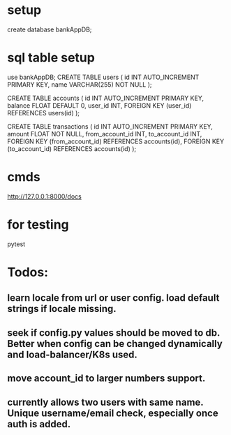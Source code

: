 # setup
create database bankAppDB;

# sql table setup
use bankAppDB;
CREATE TABLE users (
    id INT AUTO_INCREMENT PRIMARY KEY,
    name VARCHAR(255) NOT NULL
);

CREATE TABLE accounts (
    id INT AUTO_INCREMENT PRIMARY KEY,
    balance FLOAT DEFAULT 0,
    user_id INT,
    FOREIGN KEY (user_id) REFERENCES users(id)
);

CREATE TABLE transactions (
    id INT AUTO_INCREMENT PRIMARY KEY,
    amount FLOAT NOT NULL,
    from_account_id INT,
    to_account_id INT,
    FOREIGN KEY (from_account_id) REFERENCES accounts(id),
    FOREIGN KEY (to_account_id) REFERENCES accounts(id)
);



# cmds
http://127.0.0.1:8000/docs


# for testing
pytest





# Todos:
## learn locale from url or user config. load default strings if locale missing.
## seek if config.py values should be moved to db. Better when config can be changed dynamically and load-balancer/K8s used.
## move account_id to larger numbers support.
## currently allows two users with same name. Unique username/email check, especially once auth is added.

